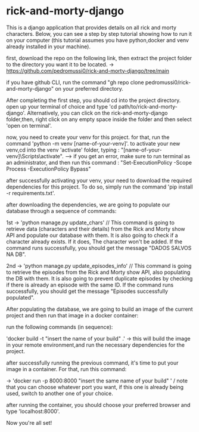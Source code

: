 # rick-and-morty-django
This is a django application that provides details on all rick and morty characters.
Below, you can see a step by step tutorial showing how to run it on your computer (this tutorial assumes you have python,docker and venv already installed in your machine).

first, download the repo on the following link, then extract the project folder to the directory you want it to be located. -> https://github.com/pedromussi0/rick-and-morty-django/tree/main

if you have github CLI, run the command "gh repo clone pedromussi0/rick-and-morty-django" on your preferred directory.


After completing the first step, you should cd into the project directory. open up your terminal of choice and type 'cd path/to/rick-and-morty-django'.
Alternatively, you can click on the rick-and-morty-django folder,then, right click on any empty space inside the folder and then select 'open on terminal'.

now, you need to create your venv for this project. for that, run the command 'python -m venv [name-of-your-venv]'.
to activate your new venv,cd into the venv 'activate' folder, typing : "[name-of-your-venv]\Scripts\activate".
--> if you get an error, make sure to run terminal as an administrator, and then run this command : "Set-ExecutionPolicy -Scope Process -ExecutionPolicy Bypass"

after successfully activating your venv, your need to download the required dependencies for this project. To do so, simply run the command 'pip install -r requirements.txt'.

after downloading the dependencies, we are going to populate our database through a sequence of commands:

1st -> 'python manage.py update_chars' // This command is going to retrieve data (characters and their details) from the Rick and Morty show API and populate our database with them.
It is also going to check if a character already exists. If it does, The character won't be added. If the command runs successfully, you should get the message "DADOS SALVOS NA DB".

2nd -> 'python manage.py update_episodes_info' // This command is going to retrieve the episodes from the Rick and Morty show API, also populating the DB with them.
It is also going to prevent duplicate episodes by checking if there is already an episode with the same ID. If the command runs successfully, you should get the message "Episodes successfully populated".


After populating the database, we are going to build an image of the current project and then run that image in a docker container:

run the following commands (in sequence):

'docker build -t "insert the name of your build" .' -> this will build the image in your remote environment,and run the necessary dependencies for the project.

after successfully running the previous command, it's time to put your image in a container. For that, run this command:

-> 'docker run -p 8000:8000 "insert the same name of your build"   ' / note that you can choose whatever port you want, if this one is already being used, switch to another one of your choice.

after running the container, you should choose your preferred browser and type 'localhost:8000'.

Now you're all set!
